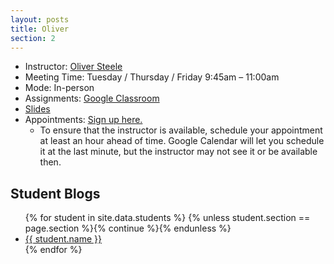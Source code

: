 ```yaml
---
layout: posts
title: Oliver
section: 2
---
```


- Instructor: [Oliver Steele](ows1@nyu.edu)
- Meeting Time: Tuesday / Thursday / Friday 9:45am – 11:00am
- Mode: In-person
- Assignments: [Google Classroom](https://classroom.google.com/u/0/c/MTIyNjY4MDU3NDI1)
- [Slides](https://drive.google.com/drive/folders/18UIs0775R-IxmyngyzBhT_igl3mrsBnB)
- Appointments: [Sign up here.](https://calendar.google.com/calendar/u/0/selfsched?sstoken=UU1TaDFWeEV2ZzFHfGRlZmF1bHR8NzBkMmRmNGEzZGE3ZDBmNzExMGUwYWZkYzkwZmFkYWI)
  - To ensure that the instructor is available, schedule your appointment at
    least an hour ahead of time. Google Calendar will let you schedule it at the
    last minute, but the instructor may not see it or be available then.

## Student Blogs

<ul class="shuffled">
{% for student in site.data.students %}
{% unless student.section == page.section %}{% continue %}{% endunless %}
<li><a href="{{ student.blog }}">{{ student.name }}</a></li>
{% endfor %}
 </ul>
